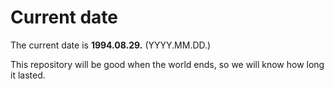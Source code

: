 # Current date

The current date is **1994.08.29.** (YYYY.MM.DD.)

This repository will be good when the world ends, so we will know how long it lasted.
